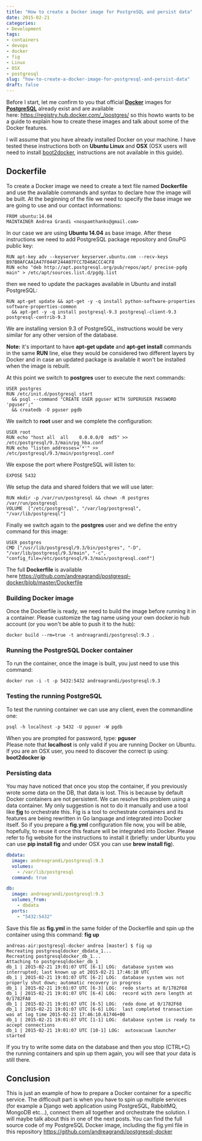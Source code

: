 ```yaml
---
title: "How to create a Docker image for PostgreSQL and persist data"
date: 2015-02-21
categories: 
- Development
tags: 
- containers
- devops
- docker
- fig
- Linux
- OSX
- postgresql
slug: "how-to-create-a-docker-image-for-postgresql-and-persist-data"
draft: false
---
```


Before I start, let me confirm to you that official
[**Docker**](https://www.docker.com/) images for
[**PostgreSQL**](http://www.postgresql.org/) already exist and are
available here: <https://registry.hub.docker.com/_/postgres/> so this
howto wants to be a guide to explain how to create these images and talk
about some of the Docker features.

I will assume that you have already installed Docker on your machine. I
have tested these instructions both on **Ubuntu Linux** and **OSX** (OSX
users will need to install [boot2docker](http://boot2docker.io/),
instructions are not available in this guide).

## Dockerfile

To create a Docker image we need to create a text file named
**Dockerfile** and use the available commands and syntax to declare how
the image will be built. At the beginning of the file we need to specify
the base image we are going to use and our contact informations:

```docker
FROM ubuntu:14.04
MAINTAINER Andrea Grandi <nospamthanks@gmail.com>
```

In our case we are using **Ubuntu 14.04** as base image. After these
instructions we need to add PostgreSQL package repository and GnuPG
public key:

```docker
RUN apt-key adv --keyserver keyserver.ubuntu.com --recv-keys B97B0AFCAA1A47F044F244A07FCC7D46ACCC4CF8
RUN echo "deb http://apt.postgresql.org/pub/repos/apt/ precise-pgdg main" > /etc/apt/sources.list.d/pgdg.list
```

then we need to update the packages available in Ubuntu and install
PostgreSQL:

```docker
RUN apt-get update && apt-get -y -q install python-software-properties software-properties-common   
  && apt-get -y -q install postgresql-9.3 postgresql-client-9.3 postgresql-contrib-9.3
```

We are installing version 9.3 of PostgreSQL, instructions would be very
similar for any other version of the database.

**Note:** it's important to have **apt-get update** and **apt-get
install** commands in the same **RUN** line, else they would be
considered two different layers by Docker and in case an updated package
is available it won't be installed when the image is rebuilt.

At this point we switch to **postgres** user to execute the next
commands:

```docker
USER postgres
RUN /etc/init.d/postgresql start   
  && psql --command "CREATE USER pguser WITH SUPERUSER PASSWORD 'pguser';"   
  && createdb -O pguser pgdb
```

We switch to **root** user and we complete the configuration:

```docker
USER root
RUN echo "host all  all    0.0.0.0/0  md5" >> /etc/postgresql/9.3/main/pg_hba.conf
RUN echo "listen_addresses='*'" >> /etc/postgresql/9.3/main/postgresql.conf
```

We expose the port where PostgreSQL will listen to:

```docker
EXPOSE 5432
```

We setup the data and shared folders that we will use later:

```docker
RUN mkdir -p /var/run/postgresql && chown -R postgres /var/run/postgresql
VOLUME  ["/etc/postgresql", "/var/log/postgresql", "/var/lib/postgresql"]
```

Finally we switch again to the **postgres** user and we define the entry
command for this image:

```docker
USER postgres
CMD ["/usr/lib/postgresql/9.3/bin/postgres", "-D", "/var/lib/postgresql/9.3/main", "-c", "config_file=/etc/postgresql/9.3/main/postgresql.conf"]
```

The full **Dockerfile** is available
here <https://github.com/andreagrandi/postgresql-docker/blob/master/Dockerfile>

### Building Docker image

Once the Dockerfile is ready, we need to build the image before running
it in a container. Please customize the tag name using your own
docker.io hub account (or you won't be able to push it to the hub):

```shell
docker build --rm=true -t andreagrandi/postgresql:9.3 .
```

### Running the PostgreSQL Docker container

To run the container, once the image is built, you just need to use this
command:

```shell
docker run -i -t -p 5432:5432 andreagrandi/postgresql:9.3
```

### Testing the running PostgreSQL

To test the running container we can use any client, even the
commandline one:

```shell
psql -h localhost -p 5432 -U pguser -W pgdb
```

When you are prompted for password, type: **pguser**  
Please note that **localhost** is only valid if you are running Docker
on Ubuntu. If you are an OSX user, you need to discover the correct ip
using: **boot2docker ip**

### Persisting data

You may have noticed that once you stop the container, if you previously
wrote some data on the DB, that data is lost. This is because by default
Docker containers are not persistent. We can resolve this problem using
a data container. My only suggestion is not to do it manually and use a
tool like [**fig**](http://www.fig.sh/) to orchestrate this. Fig is a
tool to orchestrate containers and its features are being rewritten in
Go language and integrated into Docker itself. So if you prepare a
**fig.yml** configuration file now, you will be able, hopefully, to
reuse it once this feature will be integrated into Docker. Please refer
to fig website for the instructions to install it (briefly: under Ubuntu
you can use **pip install fig** and under OSX you can use **brew install
fig**).

```yaml
dbdata:
  image: andreagrandi/postgresql:9.3
  volumes:
    - /var/lib/postgresql
  command: true

db:
  image: andreagrandi/postgresql:9.3
  volumes_from:
    - dbdata
  ports:
    - "5432:5432"
```

Save this file as **fig.yml** in the same folder of the Dockerfile and
spin up the container using this command: **fig up**

```shell
andreas-air:postgresql-docker andrea [master] $ fig up
Recreating postgresqldocker_dbdata_1...
Recreating postgresqldocker_db_1...
Attaching to postgresqldocker_db_1
db_1 | 2015-02-21 19:01:07 UTC [6-1] LOG:  database system was interrupted; last known up at 2015-02-21 17:46:10 UTC
db_1 | 2015-02-21 19:01:07 UTC [6-2] LOG:  database system was not properly shut down; automatic recovery in progress
db_1 | 2015-02-21 19:01:07 UTC [6-3] LOG:  redo starts at 0/1782F68
db_1 | 2015-02-21 19:01:07 UTC [6-4] LOG:  record with zero length at 0/1782FA8
db_1 | 2015-02-21 19:01:07 UTC [6-5] LOG:  redo done at 0/1782F68
db_1 | 2015-02-21 19:01:07 UTC [6-6] LOG:  last completed transaction was at log time 2015-02-21 17:46:10.61746+00
db_1 | 2015-02-21 19:01:07 UTC [1-1] LOG:  database system is ready to accept connections
db_1 | 2015-02-21 19:01:07 UTC [10-1] LOG:  autovacuum launcher started
```

If you try to write some data on the database and then you stop (CTRL+C)
the running containers and spin up them again, you will see that your
data is still there.

## Conclusion

This is just an example of how to prepare a Docker container for a
specific service. The difficoult part is when you have to spin up
multiple services (for example a Django web application using
PostgreSQL, RabbitMQ, MongoDB etc...), connect them all together and
orchestrate the solution. I will maybe talk about this in one of the
next posts. You can find the full source code of my PostgreSQL Docker
image, including the fig.yml file in this
repository <https://github.com/andreagrandi/postgresql-docker>

